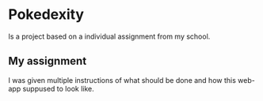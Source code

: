 # Pokedexity

Is a project based on a individual assignment from my school. 

## My assignment

I was given multiple instructions of what should be done and how this web-app suppused to look like. 